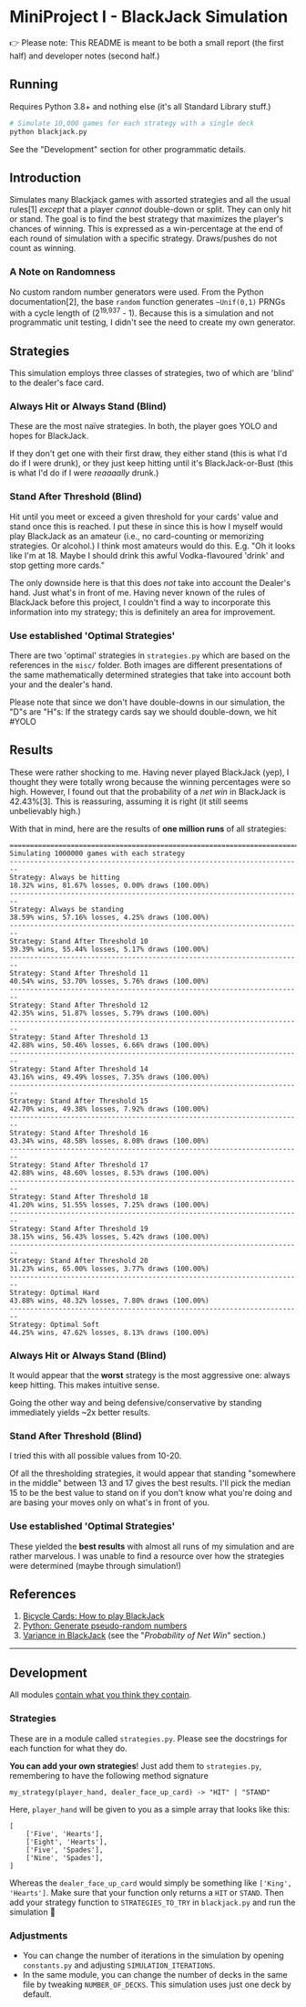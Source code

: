 # MiniProject I - BlackJack Simulation

👉 Please note: This README is meant to be both a small report (the first half) and developer notes (second half.)

## Running

Requires Python 3.8+ and nothing else (it's all Standard Library stuff.)

```bash
# Simulate 10,000 games for each strategy with a single deck
python blackjack.py
```

See the "Development" section for other programmatic details.

## Introduction

Simulates many Blackjack games with assorted strategies and all the usual rules[1] _except_ that a player _cannot_ double-down or split. They can only hit or stand. The goal is to find the best strategy that maximizes the player's chances of winning. This is expressed as a win-percentage at the end of each round of simulation with a specific strategy. Draws/pushes do not count as winning.

### A Note on Randomness

No custom random number generators were used. From the Python documentation[2], the base `random` function generates `~Unif(0,1)` PRNGs with a cycle length of (2<sup>19,937</sup> - 1). Because this is a simulation and not programmatic unit testing, I didn't see the need to create my own generator.

## Strategies

This simulation employs three classes of strategies, two of which are 'blind' to the dealer's face card.

### Always Hit or Always Stand (Blind)

These are the most naïve strategies. In both, the player goes YOLO and hopes for BlackJack.

If they don't get one with their first draw, they either stand (this is what I'd do if I were drunk), or they just keep hitting until it's BlackJack-or-Bust (this is what I'd do if I were _reaaaally_ drunk.)

### Stand After Threshold (Blind)

Hit until you meet or exceed a given threshold for your cards' value and stand once this is reached. I put these in since this is how I myself would play BlackJack as an amateur (i.e., no card-counting or memorizing strategies. Or alcohol.) I think most amateurs would do this. E.g. "Oh it looks like I'm at 18. Maybe I should drink this awful Vodka-flavoured 'drink' and stop getting more cards."

The only downside here is that this does _not_ take into account the Dealer's hand. Just what's in front of me. Having never known of the rules of BlackJack before this project, I couldn't find a way to incorporate this information into my strategy; this is definitely an area for improvement.

### Use established 'Optimal Strategies'

There are two 'optimal' strategies in `strategies.py` which are based on the references in the `misc/` folder. Both images are different presentations of the same mathematically determined strategies that take into account both your and the dealer's hand.

Please note that since we don't have double-downs in our simulation, the "D"s are "H"s: If the strategy cards say we should double-down, we hit #YOLO

## Results

These were rather shocking to me. Having never played BlackJack (yep), I thought they were totally wrong because the winning percentages were so high. However, I found out that the probability of a _net win_ in BlackJack is 42.43%[3]. This is reassuring, assuming it is right (it still seems unbelievably high.)

With that in mind, here are the results of **one million runs** of all strategies:

```
========================================================================
Simulating 1000000 games with each strategy
------------------------------------------------------------------------
Strategy: Always be hitting
18.32% wins, 81.67% losses, 0.00% draws (100.00%)
------------------------------------------------------------------------
Strategy: Always be standing
38.59% wins, 57.16% losses, 4.25% draws (100.00%)
------------------------------------------------------------------------
Strategy: Stand After Threshold 10
39.39% wins, 55.44% losses, 5.17% draws (100.00%)
------------------------------------------------------------------------
Strategy: Stand After Threshold 11
40.54% wins, 53.70% losses, 5.76% draws (100.00%)
------------------------------------------------------------------------
Strategy: Stand After Threshold 12
42.35% wins, 51.87% losses, 5.79% draws (100.00%)
------------------------------------------------------------------------
Strategy: Stand After Threshold 13
42.88% wins, 50.46% losses, 6.66% draws (100.00%)
------------------------------------------------------------------------
Strategy: Stand After Threshold 14
43.16% wins, 49.49% losses, 7.35% draws (100.00%)
------------------------------------------------------------------------
Strategy: Stand After Threshold 15
42.70% wins, 49.38% losses, 7.92% draws (100.00%)
------------------------------------------------------------------------
Strategy: Stand After Threshold 16
43.34% wins, 48.58% losses, 8.08% draws (100.00%)
------------------------------------------------------------------------
Strategy: Stand After Threshold 17
42.88% wins, 48.60% losses, 8.53% draws (100.00%)
------------------------------------------------------------------------
Strategy: Stand After Threshold 18
41.20% wins, 51.55% losses, 7.25% draws (100.00%)
------------------------------------------------------------------------
Strategy: Stand After Threshold 19
38.15% wins, 56.43% losses, 5.42% draws (100.00%)
------------------------------------------------------------------------
Strategy: Stand After Threshold 20
31.23% wins, 65.00% losses, 3.77% draws (100.00%)
------------------------------------------------------------------------
Strategy: Optimal Hard
43.88% wins, 48.32% losses, 7.80% draws (100.00%)
------------------------------------------------------------------------
Strategy: Optimal Soft
44.25% wins, 47.62% losses, 8.13% draws (100.00%)
```

### Always Hit or Always Stand (Blind)

It would appear that the **worst** strategy is the most aggressive one: always keep hitting. This makes intuitive sense. 

Going the other way and being defensive/conservative by standing immediately yields ~2x better results.

### Stand After Threshold (Blind)

I tried this with all possible values from 10-20. 

Of all the thresholding strategies, it would appear that standing "somewhere in the middle" between 13 and 17 gives the best results. I'll pick the median 15 to be the best value to stand on if you don't know what you're doing and are basing your moves only on what's in front of you.

### Use established 'Optimal Strategies'

These yielded the **best results** with almost all runs of my simulation and are rather marvelous. I was unable to find a resource over how the strategies were determined (maybe through simulation!)

## References

1. [Bicycle Cards: How to play BlackJack](https://bicyclecards.com/how-to-play/blackjack/)
2. [Python: Generate pseudo-random numbers](https://docs.python.org/3/library/random.html)
3. [Variance in BlackJack](https://wizardofodds.com/games/blackjack/variance/) (see the "_Probability of Net Win_" section.)

--- 

## Development

All modules [contain what you think they contain](https://en.wikipedia.org/wiki/Principle_of_least_astonishment).

### Strategies

These are in a module called `strategies.py`. Please see the docstrings for each function for what they do. 

**You can add your own strategies**! Just add them to `strategies.py`, remembering to have the following method signature

```
my_strategy(player_hand, dealer_face_up_card) -> "HIT" | "STAND"
```

Here, `player_hand` will be given to you as a simple array that looks like this:

```
[
    ['Five', 'Hearts'],
    ['Eight', 'Hearts'],
    ['Five', 'Spades'],
    ['Nine', 'Spades'],
]
```

Whereas the `dealer_face_up_card` would simply be something like `['King', 'Hearts']`. Make sure that your function only returns a `HIT` or `STAND`. Then add your strategy function to `STRATEGIES_TO_TRY` in `blackjack.py` and run the simulation 🚀

### Adjustments

* You can change the number of iterations in the simulation by opening `constants.py` and adjusting `SIMULATION_ITERATIONS`.
* In the same module, you can change the number of decks in the same file by tweaking `NUMBER_OF_DECKS`. This simulation uses just one deck by default.
